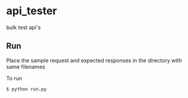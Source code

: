# api_tester
bulk test api's


## Run

Place the sample request and expected responses in the directory with same filenames

To run
```sh
$ python run.py
```
